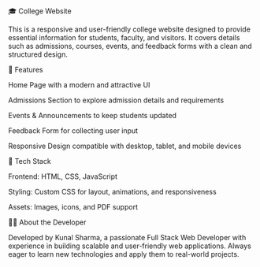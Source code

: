 🎓 College Website

This is a responsive and user-friendly college website designed to provide essential information for students, faculty, and visitors. It covers details such as admissions, courses, events, and feedback forms with a clean and structured design.

🔹 Features

Home Page with a modern and attractive UI

Admissions Section to explore admission details and requirements

Events & Announcements to keep students updated

Feedback Form for collecting user input

Responsive Design compatible with desktop, tablet, and mobile devices

🔹 Tech Stack

Frontend: HTML, CSS, JavaScript

Styling: Custom CSS for layout, animations, and responsiveness

Assets: Images, icons, and PDF support

👨‍💻 About the Developer

Developed by Kunal Sharma, a passionate Full Stack Web Developer with experience in building scalable and user-friendly web applications. Always eager to learn new technologies and apply them to real-world projects.

